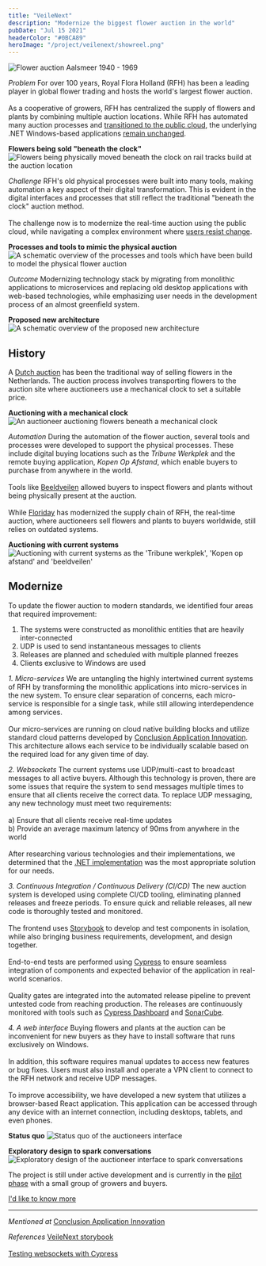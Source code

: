 ```yaml
---
title: "VeileNext"
description: "Modernize the biggest flower auction in the world"
pubDate: "Jul 15 2021"
headerColor: "#0BCA89"
heroImage: "/project/veilenext/showreel.png"
---
```


<img src="/project/veilenext/aalsmeer_1940.jpg" alt="Flower auction Aalsmeer 1940 - 1969" loading="lazy" />

_Problem_
<span>
    For over 100 years, Royal Flora Holland (RFH) has been a leading player in global flower trading and hosts the world's largest flower auction.
    <br aria-hidden /><br aria-hidden />
    As a cooperative of growers, RFH has centralized the supply of flowers and plants by combining multiple auction locations. While RFH has automated many auction processes and <a href="https://www.conclusion.nl/application-innovation/cases/de-applicatie-transformatie-naar-de-aws-public-cloud-voor-royal-floraholland" target="_blank">transitioned to the public cloud</a>, the underlying .NET Windows-based applications <a href="https://aws.amazon.com/products/storage/lift-and-shift" target="_blank">remain unchanged</a>.
</span>

**Flowers being sold "beneath the clock"**
<img src="/project/veilenext/beneath_the_clock.jpg" alt="Flowers being physically moved beneath the clock on rail tracks build at the auction location" loading="lazy" />

_Challenge_
<span>
    RFH's old physical processes were built into many tools, making automation a key aspect of their digital transformation. This is evident in the digital interfaces and processes that still reflect the traditional "beneath the clock" auction method.
    <br aria-hidden /><br aria-hidden />
    The challenge now is to modernize the real-time auction using the public cloud, while navigating a complex environment where <a href="https://amstelveenblog.nl/2021/02/20/protest-tegen-bloemenveiling" target="_blank">users resist change</a>.
</span>

**Processes and tools to mimic the physical auction**
<img src="/project/veilenext/physical_processes.jpg" alt="A schematic overview of the processes and tools which have been build to model the physical flower auction" loading="lazy" />

_Outcome_
Modernizing technology stack by migrating from monolithic applications to microservices and replacing old desktop applications with web-based technologies, while emphasizing user needs in the development process of an almost greenfield system.

**Proposed new architecture**
<img src="/project/veilenext/proposed_architecture.png" alt="A schematic overview of the proposed new architecture" loading="lazy" />

## History

<p>
<span>
    A <a href="https://amstelveenblog.nl/2021/02/20/protest-tegen-bloemenveiling" target="_blank">Dutch auction</a> has been the traditional way of selling flowers in the Netherlands. The auction process involves transporting flowers to the auction site where auctioneers use a mechanical clock to set a suitable price.
    </span>
</p>

**Auctioning with a mechanical clock**
<img src="/project/veilenext/physical_clock.png" alt="An auctioneer auctioning flowers beneath a mechanical clock" loading="lazy" />

_Automation_
<span>
    During the automation of the flower auction, several tools and processes were developed to support the physical processes. These include digital buying locations such as the _Tribune Werkplek_ and the remote buying application, _Kopen Op Afstand_, which enable buyers to purchase from anywhere in the world.
    <br aria-hidden /><br aria-hidden />
    Tools like <a href="https://www.hortipoint.nl/vakbladvoordebloemisterij/floraholland-voert-beeldveilen-in-op-alle-klokken-rijnsburg" target="_blank">Beeldveilen</a> allowed buyers to inspect flowers and plants without being physically present at the auction.
    <br aria-hidden /><br aria-hidden />
    While <a href="https://www.floriday.io" target="_blank">Floriday</a> has modernized the supply chain of RFH, the real-time auction, where auctioneers sell flowers and plants to buyers worldwide, still relies on outdated systems.
</span>

**Auctioning with current systems**
<img src="/project/veilenext/current_auctioning.jpg" alt="Auctioning with current systems as the 'Tribune werkplek', 'Kopen op afstand' and 'beeldveilen'" loading="lazy" />

## Modernize

To update the flower auction to modern standards, we identified four areas that required improvement:

1. The systems were constructed as monolithic entities that are heavily inter-connected
2. UDP is used to send instantaneous messages to clients
3. Releases are planned and scheduled with multiple planned freezes
4. Clients exclusive to Windows are used

_1. Micro-services_
<span>
    We are untangling the highly intertwined current systems of RFH by transforming the monolithic applications into micro-services in the new system. To ensure clear separation of concerns, each micro-service is responsible for a single task, while still allowing interdependence among services.
    <br aria-hidden /><br aria-hidden />
    Our micro-services are running on cloud native building blocks and utilize standard cloud patterns developed by <a href="https://www.conclusion.nl/application-innovation" target="_blank">Conclusion Application Innovation</a>. This architecture allows each service to be individually scalable based on the required load for any given time of day.
</span>

_2. Websockets_
<span>
    The current systems use UDP/multi-cast to broadcast messages to all active buyers. Although this technology is proven, there are some issues that require the system to send messages multiple times to ensure that all clients receive the correct data. To replace UDP messaging, any new technology must meet two requirements:
    <br aria-hidden /><br aria-hidden />
    a) Ensure that all clients receive real-time updates<br aria-hidden />
    b) Provide an average maximum latency of 90ms from anywhere in the world
    <br aria-hidden /><br aria-hidden />
    After researching various technologies and their implementations, we determined that the <a href="https://docs.microsoft.com/en-us/aspnet/core/fundamentals/websockets?view=aspnetcore-6.0" target="_blank">.NET implementation</a> was the most appropriate solution for our needs.
</span>

_3. Continuous Integration / Continuous Delivery (CI/CD)_
<span>
    The new auction system is developed using complete CI/CD tooling, eliminating planned releases and freeze periods. To ensure quick and reliable releases, all new code is thoroughly tested and monitored.
    <br aria-hidden /><br aria-hidden />
    The frontend uses <a href="https://storybook.js.org" target="_blank">Storybook</a> to develop and test components in isolation, while also bringing business requirements, development, and design together.
    <br aria-hidden /><br aria-hidden />
    End-to-end tests are performed using <a href="https://docs.cypress.io/guides/overview/why-cypress" target="_blank">Cypress</a> to ensure seamless integration of components and expected behavior of the application in real-world scenarios.
    <br aria-hidden /><br aria-hidden />
    Quality gates are integrated into the automated release pipeline to prevent untested code from reaching production. The releases are continuously monitored with tools such as <a href="https://www.cypress.io/dashboard" target="_blank">Cypress Dashboard</a> and <a href="https://www.sonarqube.org" target="_blank">SonarCube</a>.
</span>

_4. A web interface_
Buying flowers and plants at the auction can be inconvenient for new buyers as they have to install software that runs exclusively on Windows.
<br aria-hidden /><br aria-hidden />
In addition, this software requires manual updates to access new features or bug fixes. Users must also install and operate a VPN client to connect to the RFH network and receive UDP messages.
<br aria-hidden /><br aria-hidden />
To improve accessibility, we have developed a new system that utilizes a browser-based React application. This application can be accessed through any device with an internet connection, including desktops, tablets, and even phones.

**Status quo**
<img src="/project/veilenext/status_quo.png" alt="Status quo of the auctioneers interface" loading="lazy" />

**Exploratory design to spark conversations**
<img src="/project/veilenext/exploration.png" alt="Exploratory design of the auctioneer interface to spark conversations" loading="lazy" />

<p>
    <span>
        The project is still under active development and is currently in the <a href="https://www.royalfloraholland.com/en/campaign/on-site-auctioning-eelde" target="_blank">pilot phase</a> with a small group of growers and buyers.
    </span>
</p>

<a href="mailto:mail@sanderboer.nl?subject=Let's chat!&body=Hi, I'd like to talk about VeileNext," aria-label="Send me an email so I can tell you more" target="_blank">I'd like to know more</a>

<hr />

_Mentioned at_
<span>
    <a href="https://www.conclusion.nl/werken-bij/nieuws/met-verschillende-ontwikkelaars-werken-aan-een-doel" target="_blank">Conclusion Application Innovation</a>
</span>

_References_
<span>
    <a href="https://storybook.rfh-auction.com" target="_blank">VeileNext storybook</a><br aria-hidden /><br aria-hidden />
    <a href="https://www.meetup.com/nl-NL/cypress-meetup-group-netherlands/events/277899235" target="_blank">Testing websockets with Cypress</a>
</span>

